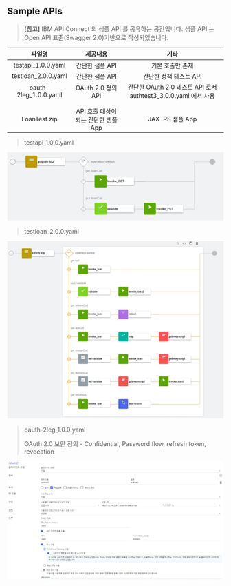 ## Sample APIs


> **[참고]** IBM API Connect 의 샘플 API 를 공유하는 공간입니다. 샘플 API 는 Open API 표준(Swagger 2.0)기반으로 작성되었습니다. 


 
|파일명|제공내용|기타|
|:---:|:---:|:---:|
|testapi_1.0.0.yaml|간단한 샘플 API|기본 호출만 존재|
|testloan_2.0.0.yaml|간단한 샘플 API|간단한 정책 테스트 API|
|oauth-2leg_1.0.0.yaml|OAuth 2.0 정의 API|간단한 OAuth 2.0 테스트 API 로서 authtest3_3.0.0.yaml 에서 사용|
||||
||||
|LoanTest.zip|API 호출 대상이 되는 간단한 샘플 App|JAX-RS 샘플 App|



 > testapi_1.0.0.yaml
 
 ![testapi_1.0.0.yaml](./images/testapi.jpg)


 > testloan_2.0.0.yaml
 
 ![testloan_2.0.0.yaml](./images/testloan.jpg)

 
 > oauth-2leg_1.0.0.yaml
 >
 > OAuth 2.0 보안 정의 - Confidential, Password flow, refresh token, revocation
 
 ![oauth-2leg_1.0.0.yaml](./images/oauth2.jpg)


  